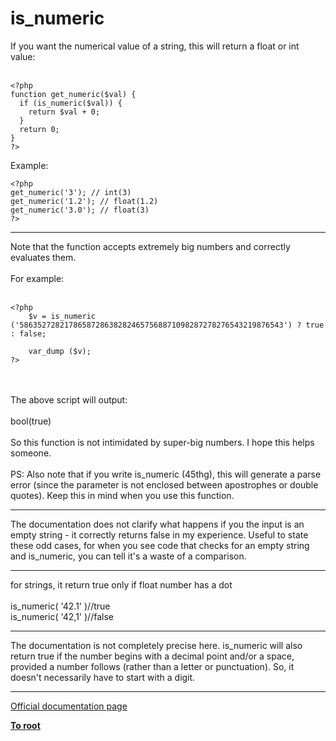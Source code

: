 # is_numeric



If you want the numerical value of a string, this will return a float or int value:<br><br>

```
<?php
function get_numeric($val) {
  if (is_numeric($val)) {
    return $val + 0;
  }
  return 0;
}
?>
```


Example:


```
<?php
get_numeric('3'); // int(3)
get_numeric('1.2'); // float(1.2)
get_numeric('3.0'); // float(3)
?>
```
  

---

Note that the function accepts extremely big numbers and correctly evaluates them.<br><br>For example:<br><br>

```
<?php
    $v = is_numeric ('58635272821786587286382824657568871098287278276543219876543') ? true : false;
    
    var_dump ($v);
?>
```
<br><br>The above script will output:<br><br>bool(true)<br><br>So this function is not intimidated by super-big numbers. I hope this helps someone.<br><br>PS: Also note that if you write is_numeric (45thg), this will generate a parse error (since the parameter is not enclosed between apostrophes or double quotes). Keep this in mind when you use this function.  

---

The documentation does not clarify what happens if you the input is an empty string - it correctly returns false in my experience.  Useful to state these odd cases, for when you see code that checks for an empty string and is_numeric, you can tell it&apos;s a waste of a comparison.  

---

for strings, it return true only if float number has a dot<br><br>is_numeric( &apos;42.1&apos; )//true<br>is_numeric( &apos;42,1&apos; )//false  

---

The documentation is not completely precise here. is_numeric will also return true if the number begins with a decimal point  and/or a space, provided a number follows (rather than a letter or punctuation). So, it doesn&apos;t necessarily have to start with a digit.  

---

[Official documentation page](https://www.php.net/manual/en/function.is-numeric.php)

**[To root](/README.md)**